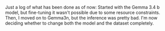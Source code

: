 Just a log of what has been done as of now:
Started with the Gemma 3.4 b model, but fine-tuning it wasn't possible due to some resource constraints. Then, I moved on to Gemma3n, but the inference was pretty bad. I'm now deciding whether to change both the model and the dataset completely.
